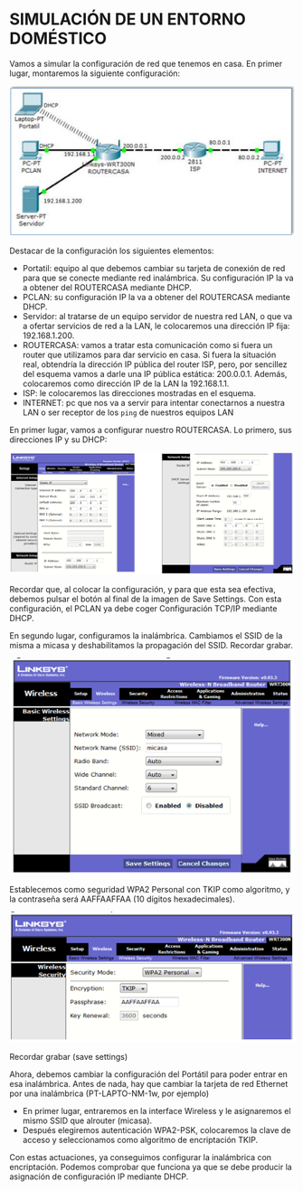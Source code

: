 
# SIMULACIÓN DE UN ENTORNO DOMÉSTICO

Vamos a simular la configuración de red que tenemos en casa. En primer lugar, montaremos la siguiente configuración:

![](img/001.png)

Destacar de la configuración los siguientes elementos:

+ Portatil: equipo al que debemos cambiar su tarjeta de conexión de red para que se conecte mediante red inalámbrica. Su configuración IP la va a obtener del ROUTERCASA mediante DHCP.
+ PCLAN: su configuración IP la va a obtener del ROUTERCASA mediante DHCP.
+ Servidor: al tratarse de un equipo servidor de nuestra red LAN, o que va a ofertar servicios de red a la LAN, le colocaremos una dirección IP fija: 192.168.1.200.
+ ROUTERCASA: vamos a tratar esta comunicación como si fuera un router que utilizamos para dar servicio en casa. Si fuera la situación real, obtendría la dirección IP pública del router ISP, pero, por sencillez del esquema vamos a darle una IP pública estática: 200.0.0.1. Además, colocaremos como dirección IP de la LAN la 192.168.1.1.
+ ISP: le colocaremos las direcciones mostradas en el esquema.
+ INTERNET: pc que nos va a servir para intentar conectarnos a nuestra LAN o ser receptor de los `ping` de nuestros equipos LAN


En primer lugar, vamos a configurar nuestro ROUTERCASA. Lo primero, sus direcciones IP y su DHCP:

![](img/002.png)

Recordar que, al colocar la configuración, y para que esta sea efectiva, debemos pulsar el botón al final de la imagen de Save Settings.
Con esta configuración, el PCLAN ya debe coger Configuración TCP/IP mediante DHCP. 

En segundo lugar, configuramos la inalámbrica. Cambiamos el SSID de la misma a micasa y deshabilitamos la propagación del SSID. Recordar grabar.

![](img/003.png)

Establecemos como seguridad WPA2 Personal con TKIP como algoritmo, y la contraseña será AAFFAAFFAA (10 dígitos hexadecimales).

![](img/004.png)

Recordar grabar (save settings)

Ahora, debemos cambiar la configuración del Portátil para poder entrar en esa inalámbrica.
Antes de nada, hay que cambiar la tarjeta de red Ethernet por una inalámbrica (PT-LAPTO-NM-1w, por ejemplo)

+ En primer lugar, entraremos en la interface Wireless y le asignaremos el mismo SSID que alrouter (micasa).
+ Después elegiremos autenticación WPA2-PSK, colocaremos la clave de acceso y seleccionamos como algoritmo de encriptación TKIP.

Con estas actuaciones, ya conseguimos configurar la inalámbrica con encriptación.
Podemos comprobar que funciona ya que se debe producir la asignación de configuración IP mediante DHCP.